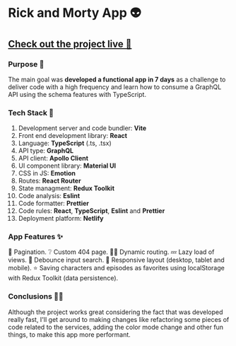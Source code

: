 # Rick and Morty App 👽

## [Check out the project live 🔗](https://rickandmortyappbyandy.netlify.app/)

### Purpose 🙌

The main goal was **developed a functional app in 7 days** as a challenge to deliver code with a high frequency and learn how to consume a GraphQL API using the schema features with TypeScript.

### Tech Stack 🚀

1. Development server and code bundler: **Vite**
2. Front end development library: **React**
3. Language: **TypeScript** (.ts, .tsx)
4. API type: **GraphQL**
5. API client: **Apollo Client**
6. UI component library: **Material UI**
7. CSS in JS: **Emotion**
8. Routes: **React Router**
9. State managment: **Redux Toolkit**
10. Code analysis: **Eslint**
11. Code formatter: **Prettier**
12. Code rules: **React**, **TypeScript**, **Eslint** and **Prettier**
13. Deployment platform: **Netlify**

### App Features ✨

🔢 Pagination.
❔ Custom 404 page.
🏃‍♂️ Dynamic routing.
💤 Lazy load of views.
🔎 Debounce input search.
📱 Responsive layout (desktop, tablet and mobile).
⭐ Saving characters and episodes as favorites using localStorage with Redux Toolkit (data persistence).

### Conclusions 🧙‍♂️

Although the project works great considering the fact that was developed really fast, I'll get around to making changes like refactoring some pieces of code related to the services, adding the color mode change and other fun things, to make this app more performant.